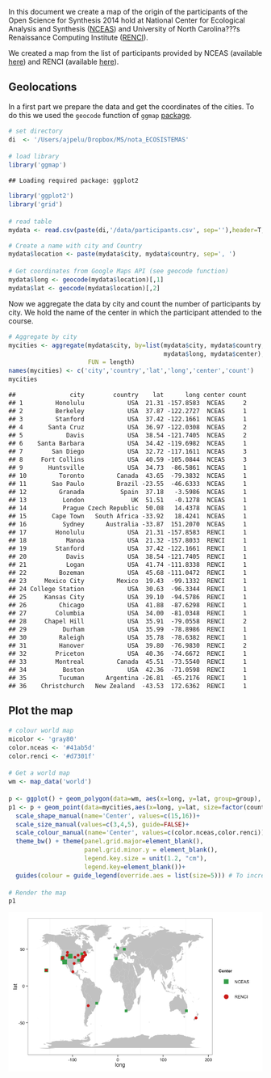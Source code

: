 In this document we create a map of the origin of the participants of the Open Science for Synthesis 2014 hold at National Center for Ecological Analysis and Synthesis ([NCEAS](https://www.nceas.ucsb.edu/)) and University of North Carolina???s Renaissance Computing Institute ([RENCI](http://www.renci.org/)).

We created a map from the list of participants provided by NCEAS (available [here](https://www.nceas.ucsb.edu/news/open-science-synthesis-announcing-2014-program-participants)) and RENCI (available [here](http://renci.org/news/participants-from-around-the-world-to-participate-in-bicoastal-open-science-for-synthesis-course/)).

Geolocations
------------

In a first part we prepare the data and get the coordinates of the cities. To do this we used the `geocode` function of `ggmap` [package](http://cran.r-project.org/web/packages/ggmap/index.html).

``` r
# set directory 
di  <- '/Users/ajpelu/Dropbox/MS/nota_ECOSISTEMAS'

# load library
library('ggmap')
```

    ## Loading required package: ggplot2

``` r
library('ggplot2')
library('grid')

# read table 
mydata <- read.csv(paste(di,'/data/participants.csv', sep=''),header=T, sep=';')
```

``` r
# Create a name with city and Country 
mydata$location <- paste(mydata$city, mydata$country, sep=', ')

# Get coordinates from Google Maps API (see geocode function)
mydata$long <- geocode(mydata$location)[,1]
mydata$lat <- geocode(mydata$location)[,2]
```

Now we aggregate the data by city and count the number of participants by city. We hold the name of the center in which the participant attended to the course.

``` r
# Aggregate by city
mycities <- aggregate(mydata$city, by=list(mydata$city, mydata$country, mydata$lat, 
                                           mydata$long, mydata$center),
                      FUN = length)
names(mycities) <- c('city','country','lat','long','center','count')
mycities
```

    ##               city        country    lat      long center count
    ## 1         Honolulu            USA  21.31 -157.8583  NCEAS     2
    ## 2         Berkeley            USA  37.87 -122.2727  NCEAS     1
    ## 3         Stanford            USA  37.42 -122.1661  NCEAS     1
    ## 4       Santa Cruz            USA  36.97 -122.0308  NCEAS     2
    ## 5            Davis            USA  38.54 -121.7405  NCEAS     2
    ## 6    Santa Barbara            USA  34.42 -119.6982  NCEAS     1
    ## 7        San Diego            USA  32.72 -117.1611  NCEAS     3
    ## 8     Fort Collins            USA  40.59 -105.0844  NCEAS     3
    ## 9       Huntsville            USA  34.73  -86.5861  NCEAS     1
    ## 10         Toronto         Canada  43.65  -79.3832  NCEAS     1
    ## 11       Sao Paulo         Brazil -23.55  -46.6333  NCEAS     1
    ## 12         Granada          Spain  37.18   -3.5986  NCEAS     1
    ## 13          London             UK  51.51   -0.1278  NCEAS     1
    ## 14          Prague Czech Republic  50.08   14.4378  NCEAS     1
    ## 15       Cape Town   South Africa -33.92   18.4241  NCEAS     1
    ## 16          Sydney      Australia -33.87  151.2070  NCEAS     1
    ## 17        Honolulu            USA  21.31 -157.8583  RENCI     1
    ## 18           Manoa            USA  21.32 -157.8033  RENCI     1
    ## 19        Stanford            USA  37.42 -122.1661  RENCI     1
    ## 20           Davis            USA  38.54 -121.7405  RENCI     1
    ## 21           Logan            USA  41.74 -111.8338  RENCI     1
    ## 22         Bozeman            USA  45.68 -111.0472  RENCI     1
    ## 23     Mexico City         Mexico  19.43  -99.1332  RENCI     1
    ## 24 College Station            USA  30.63  -96.3344  RENCI     1
    ## 25     Kansas City            USA  39.10  -94.5786  RENCI     1
    ## 26         Chicago            USA  41.88  -87.6298  RENCI     1
    ## 27        Columbia            USA  34.00  -81.0348  RENCI     1
    ## 28     Chapel Hill            USA  35.91  -79.0558  RENCI     2
    ## 29          Durham            USA  35.99  -78.8986  RENCI     1
    ## 30         Raleigh            USA  35.78  -78.6382  RENCI     1
    ## 31         Hanover            USA  39.80  -76.9830  RENCI     2
    ## 32        Priceton            USA  40.36  -74.6672  RENCI     1
    ## 33        Montreal         Canada  45.51  -73.5540  RENCI     1
    ## 34          Boston            USA  42.36  -71.0598  RENCI     1
    ## 35         Tucuman      Argentina -26.81  -65.2176  RENCI     1
    ## 36    Christchurch   New Zealand  -43.53  172.6362  RENCI     1

Plot the map
------------

``` r
# colour world map 
micolor <- 'gray80'
color.nceas <- '#41ab5d'
color.renci <- '#d7301f'

# Get a world map
wm <- map_data('world')

p <- ggplot() + geom_polygon(data=wm, aes(x=long, y=lat, group=group), fill=micolor)
p1 <- p + geom_point(data=mycities,aes(x=long, y=lat, size=factor(count), shape=center, color=center)) + 
  scale_shape_manual(name='Center', values=c(15,16))+ 
  scale_size_manual(values=c(3,4,5), guide=FALSE)+ 
  scale_colour_manual(name='Center', values=c(color.nceas,color.renci))+
  theme_bw() + theme(panel.grid.major=element_blank(), 
                     panel.grid.minor.y = element_blank(),
                     legend.key.size = unit(1.2, "cm"),
                     legend.key=element_blank())+
  guides(colour = guide_legend(override.aes = list(size=5))) # To increase the size of points in legend

# Render the map
p1
```

![plot of chunk mapPlot](./map_participants_OSS_files/figure-markdown_github/mapPlot.png)
